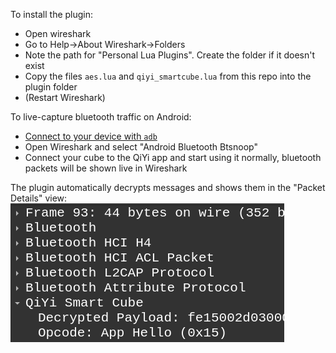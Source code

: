 To install the plugin:
- Open wireshark
- Go to Help->About Wireshark->Folders
- Note the path for "Personal Lua Plugins". Create the folder if it doesn't exist
- Copy the files `aes.lua` and `qiyi_smartcube.lua` from this repo into the plugin folder
- (Restart Wireshark)

To live-capture bluetooth traffic on Android:
- [Connect to your device with `adb`](https://developer.android.com/tools/adb)
- Open Wireshark and select "Android Bluetooth Btsnoop"
- Connect your cube to the QiYi app and start using it normally, bluetooth packets will be shown live in Wireshark

The plugin automatically decrypts messages and shows them in the "Packet Details" view:
![](screenshot.png)
